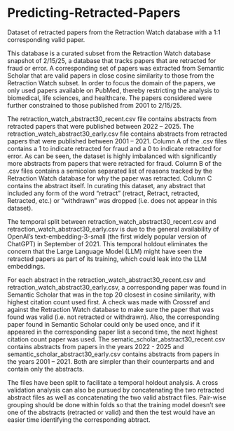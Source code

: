 # Predicting-Retracted-Papers
Dataset of retracted papers from the Retraction Watch database with a 1:1 corresponding valid paper.

This database is a curated subset from the Retraction Watch database snapshot of 2/15/25, a database that tracks papers that are retracted for fraud or error. A corresponding set of papers was extracted from Semantic Scholar that are valid papers in close cosine similarity to those from the Retraction Watch subset. In order to focus the domain of the papers, we only used papers available on PubMed, thereby restricting the analysis to biomedical, life sciences, and healthcare. The papers considered were further constrained to those published from 2001 to 2/15/25. 

The retraction_watch_abstract30_recent.csv file contains abstracts from retracted papers that were published between 2022 – 2025. The retraction_watch_abstract30_early.csv file contains abstracts from retracted papers that were published between 2001 – 2021. Column A of the .csv files contains a 1 to indicate retracted for fraud and a 0 to indicate retracted for error. As can be seen, the dataset is highly imbalanced with significantly more  abstracts from papers that were retracted for fraud. Column B of the .csv files contains a semicolon separated list of reasons tracked by the Retraction Watch database for why the paper was retracted. Column C contains the abstract itself. In curating this dataset, any abstract that included any form of the word “retract” (retract, Retract, retracted, Retracted, etc.) or “withdrawn” was dropped (i.e. does not appear in this dataset).

The temporal split between retraction_watch_abstract30_recent.csv and retraction_watch_abstract30_early.csv is due to the general availability of OpenAI’s text-embedding-3-small (the first widely popular version of ChatGPT) in September of 2021. This temporal holdout eliminates the concern that the Large Language Model (LLM) might have seen the retracted papers as part of its training, which could leak into the LLM embeddings.

For each abstract in the retraction_watch_abstract30_recent.csv and retraction_watch_abstract30_early.csv, a corresponding paper was found in Semantic Scholar that was in the top 20 closest in cosine similarity, with highest citation count used first. A check was made with Crossref and against the Retraction Watch database to make sure the paper that was found was valid (i.e. not retracted or withdrawn). Also, the corresponding paper found in Semantic Scholar could only be used once, and if it appeared in the corresponding paper list a second time, the next highest citation count paper was used. The sematic_scholar_abstract30_recent.csv contains abstracts from papers in the years 2022 - 2025 and semantic_scholar_abstract30_early.csv contains abstracts from papers in the years 2001 – 2021. Both are simpler than their counterparts and and contain only the abstracts.

The files have been split to facilitate a temporal holdout analysis. A cross validation analysis can also be pursued by concatenating the two retracted abstract files as well as concatenating the two valid abstract files. Pair-wise grouping should be done within folds so that the training model doesn’t see one of the abstracts (retracted or valid) and then the test would have an easier time identifying the corresponding abtract.
